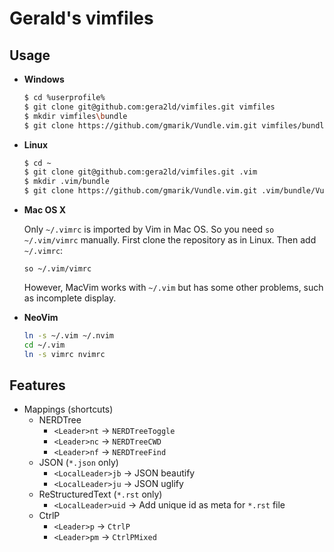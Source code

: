 Gerald's vimfiles
===

Usage
---

* **Windows**

  ``` bash
  $ cd %userprofile%
  $ git clone git@github.com:gera2ld/vimfiles.git vimfiles
  $ mkdir vimfiles\bundle
  $ git clone https://github.com/gmarik/Vundle.vim.git vimfiles/bundle/Vundle.vim
  ```

* **Linux**

  ``` bash
  $ cd ~
  $ git clone git@github.com:gera2ld/vimfiles.git .vim
  $ mkdir .vim/bundle
  $ git clone https://github.com/gmarik/Vundle.vim.git .vim/bundle/Vundle.vim
  ```

* **Mac OS X**

  Only `~/.vimrc` is imported by Vim in Mac OS. So you need `so ~/.vim/vimrc` manually. First clone the repository as in Linux. Then add `~/.vimrc`:

  ``` vimL
  so ~/.vim/vimrc
  ```

  However, MacVim works with `~/.vim` but has some other problems, such as incomplete display.

* **NeoVim**

  ``` sh
  ln -s ~/.vim ~/.nvim
  cd ~/.vim
  ln -s vimrc nvimrc
  ```

Features
---
* Mappings (shortcuts)
  * NERDTree
    * `<Leader>nt` -> `NERDTreeToggle`
    * `<Leader>nc` -> `NERDTreeCWD`
    * `<Leader>nf` -> `NERDTreeFind`
  * JSON (`*.json` only)
    * `<LocalLeader>jb` -> JSON beautify
    * `<LocalLeader>ju` -> JSON uglify
  * ReStructuredText (`*.rst` only)
    * `<LocalLeader>uid` -> Add unique id as meta for `*.rst` file
  * CtrlP
    * `<Leader>p` -> `CtrlP`
    * `<Leader>pm` -> `CtrlPMixed`
